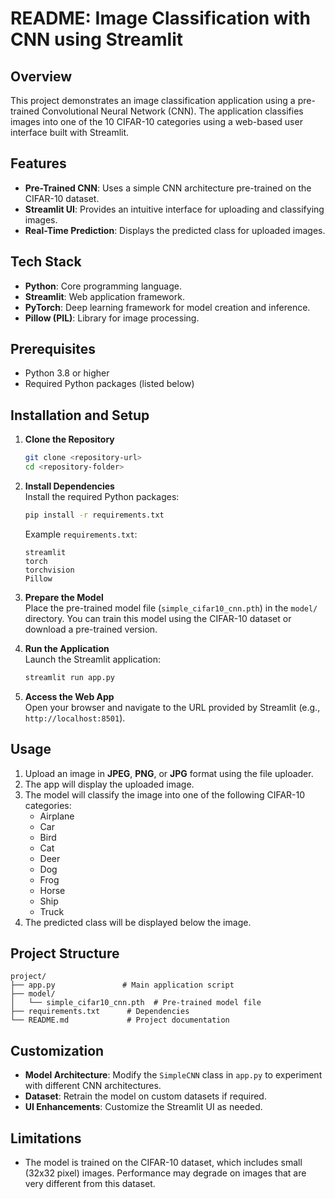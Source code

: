 # README: Image Classification with CNN using Streamlit

## Overview
This project demonstrates an image classification application using a pre-trained Convolutional Neural Network (CNN). The application classifies images into one of the 10 CIFAR-10 categories using a web-based user interface built with Streamlit.

## Features
- **Pre-Trained CNN**: Uses a simple CNN architecture pre-trained on the CIFAR-10 dataset.
- **Streamlit UI**: Provides an intuitive interface for uploading and classifying images.
- **Real-Time Prediction**: Displays the predicted class for uploaded images.

## Tech Stack
- **Python**: Core programming language.
- **Streamlit**: Web application framework.
- **PyTorch**: Deep learning framework for model creation and inference.
- **Pillow (PIL)**: Library for image processing.

## Prerequisites
- Python 3.8 or higher
- Required Python packages (listed below)

## Installation and Setup
1. **Clone the Repository**  
   ```bash
   git clone <repository-url>
   cd <repository-folder>
   ```

2. **Install Dependencies**  
   Install the required Python packages:
   ```bash
   pip install -r requirements.txt
   ```

   Example `requirements.txt`:
   ```
   streamlit
   torch
   torchvision
   Pillow
   ```

3. **Prepare the Model**  
   Place the pre-trained model file (`simple_cifar10_cnn.pth`) in the `model/` directory. You can train this model using the CIFAR-10 dataset or download a pre-trained version.

4. **Run the Application**  
   Launch the Streamlit application:
   ```bash
   streamlit run app.py
   ```

5. **Access the Web App**  
   Open your browser and navigate to the URL provided by Streamlit (e.g., `http://localhost:8501`).

## Usage
1. Upload an image in **JPEG**, **PNG**, or **JPG** format using the file uploader.
2. The app will display the uploaded image.
3. The model will classify the image into one of the following CIFAR-10 categories:
   - Airplane
   - Car
   - Bird
   - Cat
   - Deer
   - Dog
   - Frog
   - Horse
   - Ship
   - Truck
4. The predicted class will be displayed below the image.

## Project Structure
```
project/
├── app.py               # Main application script
├── model/
│   └── simple_cifar10_cnn.pth  # Pre-trained model file
├── requirements.txt      # Dependencies
└── README.md             # Project documentation
```

## Customization
- **Model Architecture**: Modify the `SimpleCNN` class in `app.py` to experiment with different CNN architectures.
- **Dataset**: Retrain the model on custom datasets if required.
- **UI Enhancements**: Customize the Streamlit UI as needed.

## Limitations
- The model is trained on the CIFAR-10 dataset, which includes small (32x32 pixel) images. Performance may degrade on images that are very different from this dataset.

